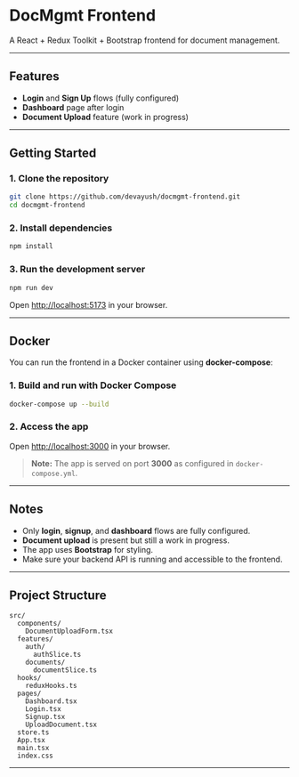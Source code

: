 # DocMgmt Frontend

A React + Redux Toolkit + Bootstrap frontend for document management.

---

## Features

- **Login** and **Sign Up** flows (fully configured)
- **Dashboard** page after login
- **Document Upload** feature (work in progress)

---

## Getting Started

### 1. **Clone the repository**

```sh
git clone https://github.com/devayush/docmgmt-frontend.git
cd docmgmt-frontend
```

### 2. **Install dependencies**

```sh
npm install
```

### 3. **Run the development server**

```sh
npm run dev
```

Open [http://localhost:5173](http://localhost:5173) in your browser.

---

## Docker

You can run the frontend in a Docker container using **docker-compose**:

### 1. **Build and run with Docker Compose**

```sh
docker-compose up --build
```

### 2. **Access the app**

Open [http://localhost:3000](http://localhost:3000) in your browser.

> **Note:** The app is served on port **3000** as configured in `docker-compose.yml`.

---

## Notes

- Only **login**, **signup**, and **dashboard** flows are fully configured.
- **Document upload** is present but still a work in progress.
- The app uses **Bootstrap** for styling.
- Make sure your backend API is running and accessible to the frontend.

---

## Project Structure

```
src/
  components/
    DocumentUploadForm.tsx
  features/
    auth/
      authSlice.ts
    documents/
      documentSlice.ts
  hooks/
    reduxHooks.ts
  pages/
    Dashboard.tsx
    Login.tsx
    Signup.tsx
    UploadDocument.tsx
  store.ts
  App.tsx
  main.tsx
  index.css
```

---

